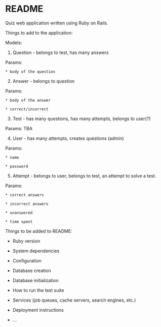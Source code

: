 # README

Quiz web application written using Ruby on Rails.

Things to add to the application:

Models:

1. Question - belongs to test, has many answers

  Params:

    * body of the question

2. Answer - belongs to question

  Params:

    * body of the answer

    * correct/incorrect


3. Test - has many questions, has many attempts, belongs to user(?)

  Params: TBA

4. User - has many attempts, creates questions (admin)

  Params:

    * name

    * password

5. Attempt - belongs to user, belongs to test, an attempt to solve a test.

  Params:

    * correct answers

    * incorrect answers

    * unanswered

    * time spent



Things to be added to README:

* Ruby version

* System dependencies

* Configuration

* Database creation

* Database initialization

* How to run the test suite

* Services (job queues, cache servers, search engines, etc.)

* Deployment instructions

* ...

